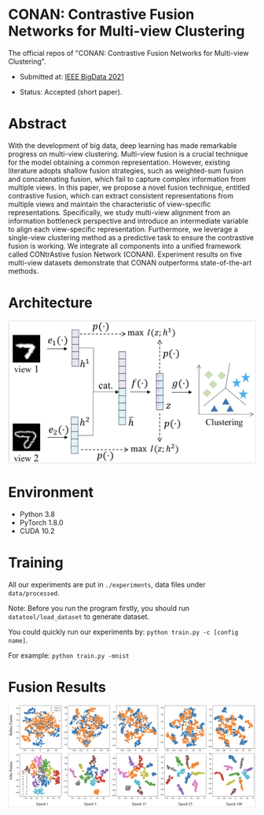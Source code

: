 # CONAN: Contrastive Fusion Networks for Multi-view Clustering
The official repos of "CONAN: Contrastive Fusion Networks for Multi-view Clustering".

- Submitted at: [IEEE BigData 2021](https://bigdataieee.org/BigData2021/index.html)

- Status: Accepted (short paper).

# Abstract

With the development of big data, deep learning has made remarkable progress on multi-view clustering. Multi-view fusion is a crucial technique for the model obtaining a common representation. However, existing literature adopts shallow fusion strategies, such as weighted-sum fusion and concatenating fusion, which fail to capture complex information from multiple views. In this paper, we propose a novel fusion technique, entitled contrastive fusion, which can extract consistent representations from multiple views and maintain the characteristic of view-specific representations. Specifically, we study multi-view alignment from an information bottleneck perspective and introduce an intermediate variable to align each view-specific representation. Furthermore, we leverage a single-view clustering method as a predictive task to ensure the contrastive fusion is working. We integrate all components into a unified framework called CONtrAstive fusion Network (CONAN). Experiment results on five multi-view datasets demonstrate that CONAN outperforms state-of-the-art methods. 

# Architecture

![arch](./imgs/architecture.png)

# Environment

- Python 3.8
- PyTorch 1.8.0
- CUDA 10.2


# Training

All our experiments are put in `./experiments`, data files under `data/processed`.

Note: Before you run the program firstly, you should run `datatool/load_dataset` to generate dataset.

You could quickly run our experiments by: `python train.py -c [config name]`.

For example: `python train.py -mnist`


# Fusion Results

![vis](./imgs/vis.png)
